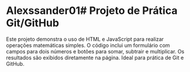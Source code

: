 # Alexssander01# Projeto de Prática Git/GitHub

Este projeto demonstra o uso de HTML e JavaScript para realizar operações matemáticas simples. O código inclui um formulário com campos para dois números e botões para somar, subtrair e multiplicar. Os resultados são exibidos diretamente na página. Ideal para prática de Git e GitHub.
